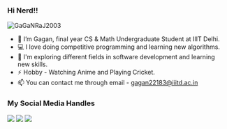 ### Hi Nerd!! 
<p align = "left"> <img src = "https://komarev.com/ghpvc/?username=GaGaNRaJ2003" alt = "GaGaNRaJ2003" /> </p>

- 👋 I’m Gagan, final year CS & Math Undergraduate Student at IIIT Delhi.
- 💻 I love doing competitive programming and learning new algorithms.
- 🌱 I'm exploring different fields in software development and learning new skills.
- ⚡ Hobby - Watching Anime and Playing Cricket.
- 📫 You can contact me through email - gagan22183@iiitd.ac.in

### My Social Media Handles
[<img src="https://img.shields.io/badge/linkedin-%230077B5.svg?style=for-the-badge&logo=linkedin&logoColor=white" />](https://www.linkedin.com/in/gagan-raj-singh-52861a247/)
[<img src="https://img.shields.io/badge/Instagram-%23E4405F.svg?style=for-the-badge&logo=Instagram&logoColor=white" />](https://www.instagram.com/gag_aniiii/)
[<img src="https://img.shields.io/badge/Twitter-%231DA1F2.svg?style=for-the-badge&logo=Twitter&logoColor=white" />](https://twitter.com/BLUEBERRY4592)

  

